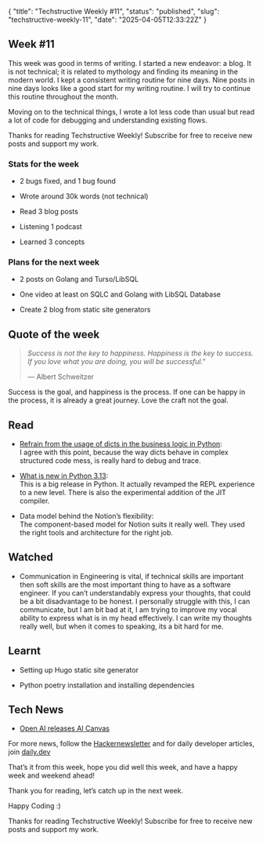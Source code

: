 {
  "title": "Techstructive Weekly #11",
  "status": "published",
  "slug": "techstructive-weekly-11",
  "date": "2025-04-05T12:33:22Z"
}

<h2>Week #11</h2>
<p>This week was good in terms of writing. I started a new endeavor: a blog. It is not technical; it is related to mythology and finding its meaning in the modern world. I kept a consistent writing routine for nine days. Nine posts in nine days looks like a good start for my writing routine. I will try to continue this routine throughout the month.</p>
<p>Moving on to the technical things, I wrote a lot less code than usual but read a lot of code for debugging and understanding existing flows.</p>
<p>Thanks for reading Techstructive Weekly! Subscribe for free to receive new posts and support my work.</p>
<h3>Stats for the week</h3>
<ul>
<li>
<p>2 bugs fixed, and 1 bug found</p>
</li>
<li>
<p>Wrote around 30k words (not technical)</p>
</li>
<li>
<p>Read 3 blog posts</p>
</li>
<li>
<p>Listening 1 podcast</p>
</li>
<li>
<p>Learned 3 concepts</p>
</li>
</ul>
<h3>Plans for the next week</h3>
<ul>
<li>
<p>2 posts on Golang and Turso/LibSQL</p>
</li>
<li>
<p>One video at least on SQLC and Golang with LibSQL Database</p>
</li>
<li>
<p>Create 2 blog from static site generators</p>
</li>
</ul>
<h2>Quote of the week</h2>
<blockquote>
<p><em>Success is not the key to happiness. Happiness is the key to success. If you love what you are doing, you will be successful.&quot;</em></p>
<p>— Albert Schweitzer</p>
</blockquote>
<p>Success is the goal, and happiness is the process. If one can be happy in the process, it is already a great journey. Love the craft not the goal.</p>
<h2>Read</h2>
<ul>
<li>
<p><a href="https://roman.pt/posts/dont-let-dicts-spoil-your-code/">Refrain from the usage of dicts in the business logic in Python</a>:<br>
I agree with this point, because the way dicts behave in complex structured code mess, is really hard to debug and trace.</p>
</li>
<li>
<p><a href="https://docs.python.org/3.13/whatsnew/3.13.html">What is new in Python 3.13</a>:<br>
This is a big release in Python. It actually revamped the REPL experience to a new level. There is also the experimental addition of the JIT compiler.</p>
</li>
<li>
<p>Data model behind the Notion’s flexibility:<br>
The component-based model for Notion suits it really well. They used the right tools and architecture for the right job.</p>
</li>
</ul>
<h2>Watched</h2>
<ul>
<li>Communication in Engineering is vital, if technical skills are important then soft skills are the most important thing to have as a software engineer. If you can’t understandably express your thoughts, that could be a bit disadvantage to be honest. I personally struggle with this, I can communicate, but I am bit bad at it, I am trying to improve my vocal ability to express what is in my head effectively. I can write my thoughts really well, but when it comes to speaking, its a bit hard for me.</li>
</ul>
<h2>Learnt</h2>
<ul>
<li>
<p>Setting up Hugo static site generator</p>
</li>
<li>
<p>Python poetry installation and installing dependencies</p>
</li>
</ul>
<h2>Tech News</h2>
<ul>
<li><a href="https://openai.com/index/introducing-canvas/?utm_source=hackernewsletter&amp;utm_medium=email&amp;utm_term=fav">Open AI releases AI Canvas</a></li>
</ul>
<p>For more news, follow the <a href="https://buttondown.com/hacker-newsletter/archive/hacker-newsletter-718/">Hackernewsletter</a> and for daily developer articles, join <a href="http://daily.dev">daily.dev</a></p>
<p>That’s it from this week, hope you did well this week, and have a happy week and weekend ahead!</p>
<p>Thank you for reading, let’s catch up in the next week.</p>
<p>Happy Coding :)</p>
<p>Thanks for reading Techstructive Weekly! Subscribe for free to receive new posts and support my work.</p>
